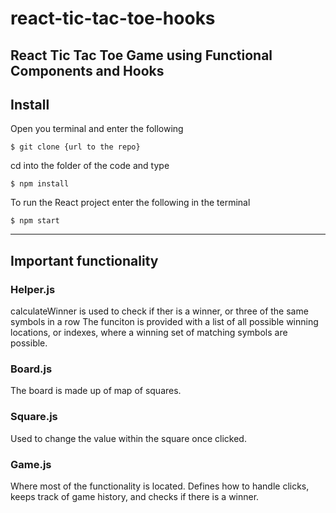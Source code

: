 # react-tic-tac-toe-hooks
React Tic Tac Toe Game using Functional Components and Hooks
---------
## Install
Open you terminal and enter the following
```
$ git clone {url to the repo}
````
cd into the folder of the code and type
```
$ npm install
```
To run the React project enter the following in the terminal
```
$ npm start
```
----------
## Important functionality

### Helper.js
calculateWinner is used to check if ther is a winner, or three of the same symbols in a row
The funciton is provided with a list of all possible winning locations, or indexes, where a winning set of matching symbols are possible. 

### Board.js
The board is made up of map of squares.

### Square.js
Used to change the value within the square once clicked.

### Game.js
Where most of the functionality is located. 
Defines how to handle clicks, keeps track of game history, and checks if there is a winner. 
